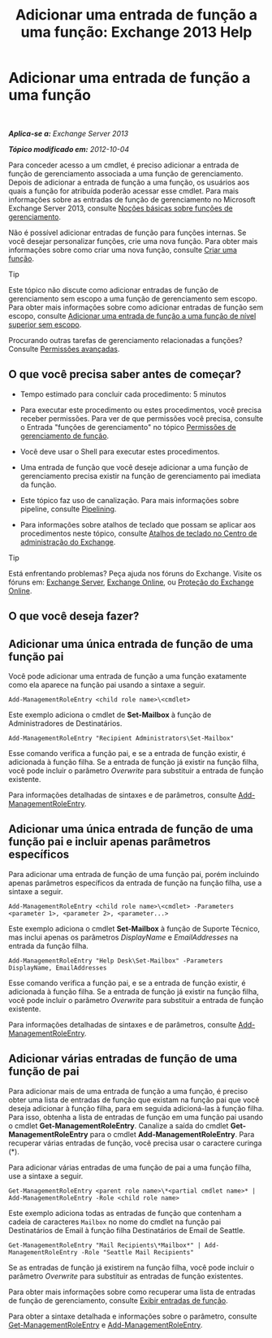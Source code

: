 ﻿---
title: 'Adicionar uma entrada de função a uma função: Exchange 2013 Help'
TOCTitle: Adicionar uma entrada de função a uma função
ms:assetid: 30cd37bc-b3e8-4f39-a8ba-a4c20b1b27b7
ms:mtpsurl: https://technet.microsoft.com/pt-br/library/Dd335180(v=EXCHG.150)
ms:contentKeyID: 50485270
ms.date: 05/22/2018
mtps_version: v=EXCHG.150
ms.translationtype: MT
---

# Adicionar uma entrada de função a uma função

 

_**Aplica-se a:** Exchange Server 2013_

_**Tópico modificado em:** 2012-10-04_

Para conceder acesso a um cmdlet, é preciso adicionar a entrada de função de gerenciamento associada a uma função de gerenciamento. Depois de adicionar a entrada de função a uma função, os usuários aos quais a função for atribuída poderão acessar esse cmdlet. Para mais informações sobre as entradas de função de gerenciamento no Microsoft Exchange Server 2013, consulte [Noções básicas sobre funções de gerenciamento](understanding-management-roles-exchange-2013-help.md).

Não é possível adicionar entradas de função para funções internas. Se você desejar personalizar funções, crie uma nova função. Para obter mais informações sobre como criar uma nova função, consulte [Criar uma função](create-a-role-exchange-2013-help.md).


> [!TIP]
> Este tópico não discute como adicionar entradas de função de gerenciamento sem escopo a uma função de gerenciamento sem escopo. Para obter mais informações sobre como adicionar entradas de função sem escopo, consulte <A href="add-a-role-entry-to-an-unscoped-top-level-role-exchange-2013-help.md">Adicionar uma entrada de função a uma função de nível superior sem escopo</A>.



Procurando outras tarefas de gerenciamento relacionadas a funções? Consulte [Permissões avançadas](advanced-permissions-exchange-2013-help.md).

## O que você precisa saber antes de começar?

  - Tempo estimado para concluir cada procedimento: 5 minutos

  - Para executar este procedimento ou estes procedimentos, você precisa receber permissões. Para ver de que permissões você precisa, consulte o Entrada "funções de gerenciamento" no tópico [Permissões de gerenciamento de função](role-management-permissions-exchange-2013-help.md).

  - Você deve usar o Shell para executar estes procedimentos.

  - Uma entrada de função que você deseje adicionar a uma função de gerenciamento precisa existir na função de gerenciamento pai imediata da função.

  - Este tópico faz uso de canalização. Para mais informações sobre pipeline, consulte [Pipelining](https://technet.microsoft.com/pt-br/library/aa998260\(v=exchg.150\)).

  - Para informações sobre atalhos de teclado que possam se aplicar aos procedimentos neste tópico, consulte [Atalhos de teclado no Centro de administração do Exchange](keyboard-shortcuts-in-the-exchange-admin-center-exchange-online-protection-help.md).


> [!TIP]
> Está enfrentando problemas? Peça ajuda nos fóruns do Exchange. Visite os fóruns em: <A href="https://go.microsoft.com/fwlink/p/?linkid=60612">Exchange Server</A>, <A href="https://go.microsoft.com/fwlink/p/?linkid=267542">Exchange Online</A>, ou <A href="https://go.microsoft.com/fwlink/p/?linkid=285351">Proteção do Exchange Online</A>.



## O que você deseja fazer?

## Adicionar uma única entrada de função de uma função pai

Você pode adicionar uma entrada de função a uma função exatamente como ela aparece na função pai usando a sintaxe a seguir.

    Add-ManagementRoleEntry <child role name>\<cmdlet>

Este exemplo adiciona o cmdlet de **Set-Mailbox** à função de Administradores de Destinatários.

    Add-ManagementRoleEntry "Recipient Administrators\Set-Mailbox"

Esse comando verifica a função pai, e se a entrada de função existir, é adicionada à função filha. Se a entrada de função já existir na função filha, você pode incluir o parâmetro *Overwrite* para substituir a entrada de função existente.

Para informações detalhadas de sintaxes e de parâmetros, consulte [Add-ManagementRoleEntry](https://technet.microsoft.com/pt-br/library/dd351236\(v=exchg.150\)).

## Adicionar uma única entrada de função de uma função pai e incluir apenas parâmetros específicos

Para adicionar uma entrada de função de uma função pai, porém incluindo apenas parâmetros específicos da entrada de função na função filha, use a sintaxe a seguir.

    Add-ManagementRoleEntry <child role name>\<cmdlet> -Parameters <parameter 1>, <parameter 2>, <parameter...>

Este exemplo adiciona o cmdlet **Set-Mailbox** à função de Suporte Técnico, mas inclui apenas os parâmetros *DisplayName* e *EmailAddresses* na entrada da função filha.

    Add-ManagementRoleEntry "Help Desk\Set-Mailbox" -Parameters DisplayName, EmailAddresses

Esse comando verifica a função pai, e se a entrada de função existir, é adicionada à função filha. Se a entrada de função já existir na função filha, você pode incluir o parâmetro *Overwrite* para substituir a entrada de função existente.

Para informações detalhadas de sintaxes e de parâmetros, consulte [Add-ManagementRoleEntry](https://technet.microsoft.com/pt-br/library/dd351236\(v=exchg.150\)).

## Adicionar várias entradas de função de uma função de pai

Para adicionar mais de uma entrada de função a uma função, é preciso obter uma lista de entradas de função que existam na função pai que você deseja adicionar à função filha, para em seguida adicioná-las à função filha. Para isso, obtenha a lista de entradas de função em uma função pai usando o cmdlet **Get-ManagementRoleEntry**. Canalize a saída do cmdlet **Get-ManagementRoleEntry** para o cmdlet **Add-ManagementRoleEntry**. Para recuperar várias entradas de função, você precisa usar o caractere curinga (\*).

Para adicionar várias entradas de uma função de pai a uma função filha, use a sintaxe a seguir.

    Get-ManagementRoleEntry <parent role name>\*<partial cmdlet name>* | Add-ManagementRoleEntry -Role <child role name>

Este exemplo adiciona todas as entradas de função que contenham a cadeia de caracteres `Mailbox` no nome do cmdlet na função pai Destinatários de Email à função filha Destinatários de Email de Seattle.

    Get-ManagementRoleEntry "Mail Recipients\*Mailbox*" | Add-ManagementRoleEntry -Role "Seattle Mail Recipients"

Se as entradas de função já existirem na função filha, você pode incluir o parâmetro *Overwrite* para substituir as entradas de função existentes.

Para obter mais informações sobre como recuperar uma lista de entradas de função de gerenciamento, consulte [Exibir entradas de função](view-role-entries-exchange-2013-help.md).

Para obter a sintaxe detalhada e informações sobre o parâmetro, consulte [Get-ManagementRoleEntry](https://technet.microsoft.com/pt-br/library/dd335210\(v=exchg.150\)) e [Add-ManagementRoleEntry](https://technet.microsoft.com/pt-br/library/dd351236\(v=exchg.150\)).

